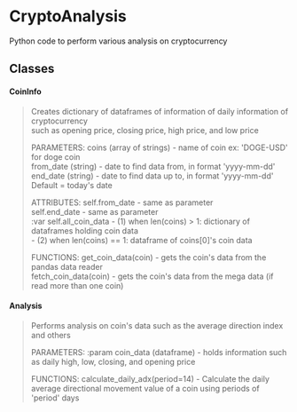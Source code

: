 # CryptoAnalysis
Python code to perform various analysis on cryptocurrency

## Classes
#### CoinInfo
> Creates dictionary of dataframes of information of daily information of cryptocurrency  
> such as opening price, closing price, high price, and low price  
> 
> PARAMETERS: 
> coins (array of strings) - name of coin ex: 'DOGE-USD' for doge coin  
> from_date (string) - date to find data from, in format 'yyyy-mm-dd'  
> end_date (string) - date to find data up to, in format 'yyyy-mm-dd' Default = today's date  
>   
> ATTRIBUTES:
> self.from_date - same as parameter  
> self.end_date - same as parameter  
> :var self.all_coin_data - (1) when len(coins) > 1: dictionary of dataframes holding coin data  
>                         - (2) when len(coins) == 1: dataframe of coins[0]'s coin data  
> 
> FUNCTIONS:
> get_coin_data(coin) - gets the coin's data from the pandas data reader  
> fetch_coin_data(coin) - gets the coin's data from the mega data (if read more than one coin)  


#### Analysis
> Performs analysis on coin's data such as the average direction index and others  
>   
> PARAMETERS:
> :param coin_data (dataframe) - holds information such as daily high, low, closing, and opening price  
>   
> FUNCTIONS:
> calculate_daily_adx(period=14) - Calculate the daily average directional movement value of a coin using periods of 'period' days  
